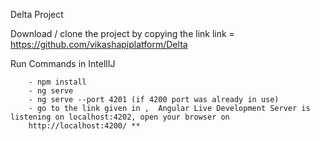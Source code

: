 Delta Project


Download / clone the project by copying the link 
      link = https://github.com/vikashapiplatform/Delta

Run Commands in IntellIJ

        - npm install
        - ng serve 
        - ng serve --port 4201 (if 4200 port was already in use)
        - go to the link given in ,  Angular Live Development Server is listening on localhost:4202, open your browser on 
        http://localhost:4200/ **
